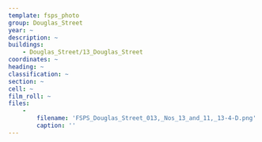 ```yaml
---
template: fsps_photo
group: Douglas_Street
year: ~
description: ~
buildings:
    - Douglas_Street/13_Douglas_Street
coordinates: ~
heading: ~
classification: ~
section: ~
cell: ~
film_roll: ~
files:
    -
        filename: 'FSPS_Douglas_Street_013,_Nos_13_and_11,_13-4-D.png'
        caption: ''
---
```

